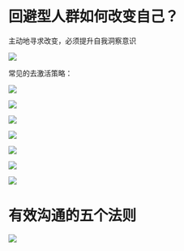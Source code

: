 # 回避型人群如何改变自己？

主动地寻求改变，必须提升自我洞察意识

![](C:\Users\fangz\AppData\Roaming\marktext\images\2022-09-30-22-36-31-image.png)

常见的去激活策略：

![](C:\Users\fangz\AppData\Roaming\marktext\images\2022-09-30-22-35-10-image.png)

![](C:\Users\fangz\AppData\Roaming\marktext\images\2022-09-30-22-37-02-image.png)

![](C:\Users\fangz\AppData\Roaming\marktext\images\2022-09-30-22-37-18-image.png)

![](C:\Users\fangz\AppData\Roaming\marktext\images\2022-09-30-22-37-47-image.png)

![](C:\Users\fangz\AppData\Roaming\marktext\images\2022-09-30-22-38-24-image.png)

![](C:\Users\fangz\AppData\Roaming\marktext\images\2022-09-30-22-38-44-image.png)

![](C:\Users\fangz\AppData\Roaming\marktext\images\2022-09-30-22-39-40-image.png)

# 有效沟通的五个法则

![](C:\Users\fangz\AppData\Roaming\marktext\images\2022-09-30-23-05-27-image.png)
